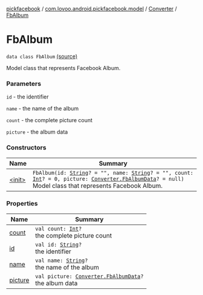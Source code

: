 [pickfacebook](../../../index.md) / [com.lovoo.android.pickfacebook.model](../../index.md) / [Converter](../index.md) / [FbAlbum](./index.md)

# FbAlbum

`data class FbAlbum` [(source)](https://github.com/lovoo/android-pickpic/blob/master/pickfacebook/pickfacebook/src/main/kotlin/com/lovoo/android/pickfacebook/model/Converter.kt#L92)

Model class that represents Facebook Album.

### Parameters

`id` - the identifier

`name` - the name of the album

`count` - the complete picture count

`picture` - the album data

### Constructors

| Name | Summary |
|---|---|
| [&lt;init&gt;](-init-.md) | `FbAlbum(id: `[`String`](https://kotlinlang.org/api/latest/jvm/stdlib/kotlin/-string/index.html)`? = "", name: `[`String`](https://kotlinlang.org/api/latest/jvm/stdlib/kotlin/-string/index.html)`? = "", count: `[`Int`](https://kotlinlang.org/api/latest/jvm/stdlib/kotlin/-int/index.html)`? = 0, picture: `[`Converter.FbAlbumData`](../-fb-album-data/index.md)`? = null)`<br>Model class that represents Facebook Album. |

### Properties

| Name | Summary |
|---|---|
| [count](count.md) | `val count: `[`Int`](https://kotlinlang.org/api/latest/jvm/stdlib/kotlin/-int/index.html)`?`<br>the complete picture count |
| [id](id.md) | `val id: `[`String`](https://kotlinlang.org/api/latest/jvm/stdlib/kotlin/-string/index.html)`?`<br>the identifier |
| [name](name.md) | `val name: `[`String`](https://kotlinlang.org/api/latest/jvm/stdlib/kotlin/-string/index.html)`?`<br>the name of the album |
| [picture](picture.md) | `val picture: `[`Converter.FbAlbumData`](../-fb-album-data/index.md)`?`<br>the album data |
